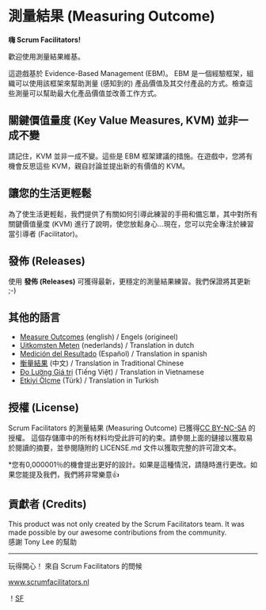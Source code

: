# 測量結果 (Measuring Outcome)

**嗨 Scrum Facilitators!**

歡迎使用測量結果維基。

這遊戲基於 Evidence-Based Management (EBM)。 EBM 是一個經驗框架，組織可以使用該框架來幫助測量 (感知到的) 產品價值及其交付產品的方式。檢查這些測量可以幫助最大化產品價值並改善工作方式。

## 關鍵價值量度 (Key Value Measures, KVM) 並非一成不變

請記住，KVM 並非一成不變。這些是 EBM 框架建議的措施。在遊戲中，您將有機會反思這些 KVM，親自討論並提出新的有價值的 KVM。

## 讓您的生活更輕鬆

為了使生活更輕鬆，我們提供了有關如何引導此練習的手冊和備忘單，其中對所有關鍵價值量度 (KVM) 進行了說明，使您放鬆身心...現在，您可以完全專注於練習當引導者 (Facilitator)。

## 發佈 (Releases)

使用 **發佈 (Releases)** 可獲得最新，更穩定的測量結果練習。我們保證將其更新 ;-)

## 其他的語言

- [Measure Outcomes](https://github.com/ScrumFacilitators/measuringoutcome-en/releases/latest) (english) / Engels (origineel)
- [Uitkomsten Meten](https://github.com/ScrumFacilitators/measuringoutcome-nl/releases/latest) (nederlands) / Translation in dutch
- [Medición del Resultado](https://github.com/ScrumFacilitators/measuringoutcome-es/releases/latest) (Español) / Translation in spanish
- [衡量結果](https://github.com/ScrumFacilitators/measuringoutcome-cht/releases/latest) (中文) / Translation in Traditional Chinese
- [Đo Lường Giá trị](https://github.com/ScrumFacilitators/measuringoutcome-vn/releases/latest) (Tiếng Việt) / Translation in Vietnamese
- [Etkiyi Ölçme](https://github.com/ScrumFacilitators/measuringoutcome-tr) (Türk) / Translation in Turkish

## 授權 (License)

Scrum Facilitators 的測量結果 (Measuring Outcome) 已獲得[CC BY-NC-SA](https://creativecommons.org/licenses/by-nc-sa/4.0/deed.zh_TW) 的授權。 這個存儲庫中的所有材料均受此許可的約束。請參閱上面的鏈接以獲取易於閱讀的摘要，並參閱隨附的 LICENSE.md 文件以獲取完整的許可證文本。

*您有0,000001％的機會提出更好的設計。如果是這種情況，請隨時進行更改。如果您能提及我們，我們將非常樂意👍

## 貢獻者 (Credits)
This product was not only created by the Scrum Facilitators team. It was made possible by our awesome contributions from the community.  
感謝 Tony Lee 的幫助

***

玩得開心！
來自 Scrum Facilitators 的問候

www.scrumfacilitators.nl

！[SF](https://www.scrumfacilitators.nl/wp-content/uploads/2020/04/cropped-SCRUMFACILITATOR_Mesa-de-trabajo-1-150x150-1-1.png)
